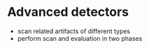 # Advanced detectors

- scan related artifacts of different types
- perform scan and evaluation in two phases
